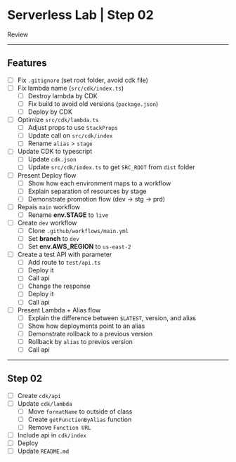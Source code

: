 # Serverless Lab | Step 02

Review 

---

## Features

- [ ] Fix `.gitignore` (set root folder, avoid cdk file)
- [ ] Fix lambda name (`src/cdk/index.ts`)
  - [ ] Destroy lambda by CDK
  - [ ] Fix build to avoid old versions (`package.json`)
  - [ ] Deploy by CDK
- [ ] Optimize `src/cdk/lambda.ts`
  - [ ] Adjust props to use `StackProps`
  - [ ] Update call on `src/cdk/index`
  - [ ] Rename `alias` > `stage`
- [ ] Update CDK to typescript
  - [ ] Update `cdk.json`
  - [ ] Update `src/cdk/index.ts` to get `SRC_ROOT` from `dist` folder
- [ ] Present Deploy flow
  - [ ] Show how each environment maps to a workflow
  - [ ] Explain separation of resources by stage
  - [ ] Demonstrate promotion flow (dev → stg → prd)
- [ ] Repais `main` workflow
  - [ ] Rename **env.STAGE** to `live`
- [ ] Create `dev` workflow
  - [ ] Clone `.github/workflows/main.yml`
  - [ ] Set **branch** to `dev`
  - [ ] Set **env.AWS_REGION** to `us-east-2`
- [ ] Create a test API with parameter
  - [ ] Add route to `test/api.ts`
  - [ ] Deploy it
  - [ ] Call api
  - [ ] Change the response
  - [ ] Deploy it
  - [ ] Call api
- [ ] Present Lambda + Alias flow
  - [ ] Explain the difference between `$LATEST`, version, and alias
  - [ ] Show how deployments point to an alias
  - [ ] Demonstrate rollback to a previous version
  - [ ] Rollback by `alias` to previos version
  - [ ] Call api

---

## Step 02
- [ ] Create `cdk/api`
- [ ] Update `cdk/lambda`
  - [ ] Move `formatName` to outside of class
  - [ ] Create `getFunctionByAlias` function
  - [ ] Remove `Function URL`
- [ ] Include api in `cdk/index`
- [ ] Deploy
- [ ] Update `README.md`